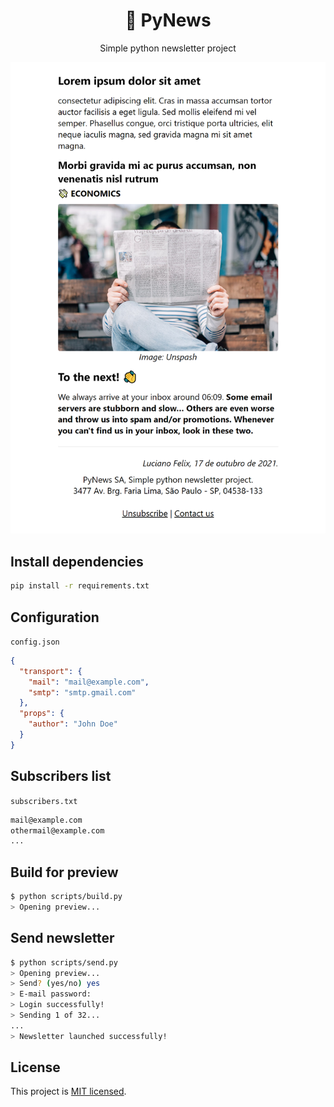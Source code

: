<h1 align="center">📰 PyNews</h1>
<p align="center">
  Simple python newsletter project
</p>

![Page example](assets/page.webp)

## Install dependencies

```bash
pip install -r requirements.txt
```

## Configuration

`config.json`

```json
{
  "transport": {
    "mail": "mail@example.com",
    "smtp": "smtp.gmail.com"
  },
  "props": {
    "author": "John Doe"
  }
}
```

## Subscribers list

`subscribers.txt`

```txt
mail@example.com
othermail@example.com
...
```

## Build for preview

```bash
$ python scripts/build.py
> Opening preview...
```


## Send newsletter

```bash
$ python scripts/send.py
> Opening preview...
> Send? (yes/no) yes
> E-mail password:
> Login successfully!
> Sending 1 of 32...
...
> Newsletter launched successfully!
```

## License
This project is [MIT licensed](https://github.com/FelixLuciano/PyNews/blob/main/LICENSE).

